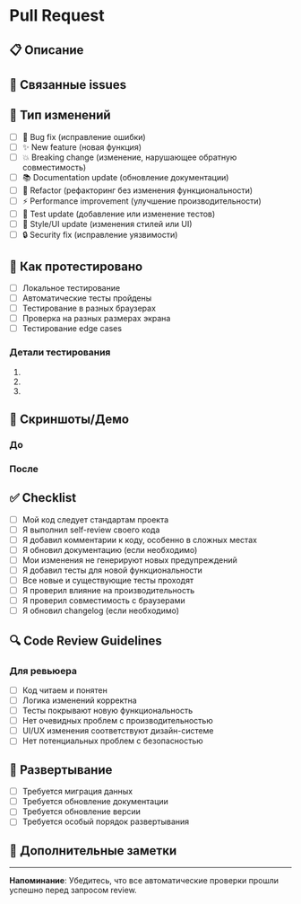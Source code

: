 # Pull Request

## 📋 Описание

<!-- Кратко опишите, что делает этот PR -->

## 🔗 Связанные issues

<!-- Укажите номера связанных issues, используя ключевые слова:
- Closes #123
- Fixes #456
- Relates to #789
-->

## 🔄 Тип изменений

<!-- Отметьте применимые пункты -->

- [ ] 🐛 Bug fix (исправление ошибки)
- [ ] ✨ New feature (новая функция)
- [ ] 💥 Breaking change (изменение, нарушающее обратную совместимость)
- [ ] 📚 Documentation update (обновление документации)
- [ ] 🔧 Refactor (рефакторинг без изменения функциональности)
- [ ] ⚡ Performance improvement (улучшение производительности)
- [ ] 🧪 Test update (добавление или изменение тестов)
- [ ] 🎨 Style/UI update (изменения стилей или UI)
- [ ] 🔒 Security fix (исправление уязвимости)

## 🧪 Как протестировано

<!-- Опишите, как вы тестировали изменения -->

- [ ] Локальное тестирование
- [ ] Автоматические тесты пройдены
- [ ] Тестирование в разных браузерах
- [ ] Проверка на разных размерах экрана
- [ ] Тестирование edge cases

### Детали тестирования

<!-- Опишите конкретные шаги тестирования -->

1.
2.
3.

## 📸 Скриншоты/Демо

<!-- Если изменения влияют на UI, приложите скриншоты или ссылки на демо -->

### До

<!-- Скриншот или описание состояния до изменений -->

### После

<!-- Скриншот или описание состояния после изменений -->

## ✅ Checklist

<!-- Отметьте выполненные пункты -->

- [ ] Мой код следует стандартам проекта
- [ ] Я выполнил self-review своего кода
- [ ] Я добавил комментарии к коду, особенно в сложных местах
- [ ] Я обновил документацию (если необходимо)
- [ ] Мои изменения не генерируют новых предупреждений
- [ ] Я добавил тесты для новой функциональности
- [ ] Все новые и существующие тесты проходят
- [ ] Я проверил влияние на производительность
- [ ] Я проверил совместимость с браузерами
- [ ] Я обновил changelog (если необходимо)

## 🔍 Code Review Guidelines

### Для ревьюера

- [ ] Код читаем и понятен
- [ ] Логика изменений корректна
- [ ] Тесты покрывают новую функциональность
- [ ] Нет очевидных проблем с производительностью
- [ ] UI/UX изменения соответствуют дизайн-системе
- [ ] Нет потенциальных проблем с безопасностью

## 🚀 Развертывание

<!-- Есть ли особые требования для развертывания? -->

- [ ] Требуется миграция данных
- [ ] Требуется обновление документации
- [ ] Требуется обновление версии
- [ ] Требуется особый порядок развертывания

## 📝 Дополнительные заметки

<!-- Любая дополнительная информация для ревьюеров -->

---

**Напоминание**: Убедитесь, что все автоматические проверки прошли успешно перед запросом review.
